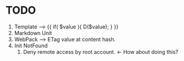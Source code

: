 TODO
===

1. Template --> {{ if( $value ){ D($value); } }}
1. Markdown Unit
1. WebPack --> ETag value at content hash.
1. Init NotFound
	1. Deny remote access by root account. <- How about doing this?
